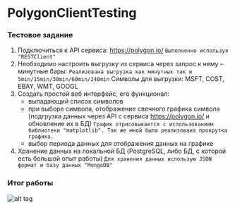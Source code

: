 # PolygonClientTesting

### Тестовое задание
 
 1. Подключиться к API сервиса: https://polygon.io/
    `Выполненно используя "RESTClient"`
 2. Необходимо настроить выгрузку из сервиса через запрос к нему – минутные бары:
    `Реализована выгрузка как минутных так и 5min/15min/30min/60min/240min`
    Символы для выгрузки: MSFT, COST, EBAY, WMT, GOOGL
 3. Cоздать простой веб интерфейс, его функционал:
    - выпадающий список символов                                                                                                           
    - при выборе символа, отображение свечного графика символа (подгрузка данных через API с сервиса https://polygon.io/  и обновление их в БД)
    `График отрисовывается с использованием библиотеки "matplotlib". Так же мной была реализована прокрутка графика.`                                                                                                                      
    - выбор периода данных для отображения данных на графике
 4. Хранение данных на локальной БД (PostgreSQL, либо БД, с которой есть большой опыт работы)
    `Для хранения данных использую JSON формат и базу данных "MongoDB"`
 
### Итог работы

![alt tag](https://i.imgur.com/WzeYR59.png "Главное окно программы")

